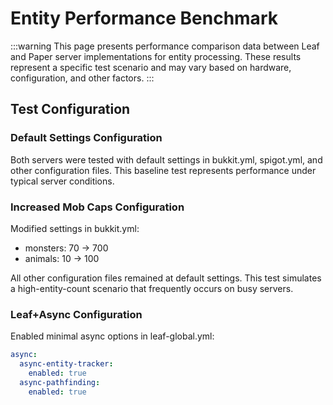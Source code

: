# Entity Performance Benchmark

:::warning
This page presents performance comparison data between Leaf and Paper server implementations for entity processing. These results represent a specific test scenario and may vary based on hardware, configuration, and other factors.
:::

<entity-performance-graph />

## Test Configuration

### Default Settings Configuration

Both servers were tested with default settings in bukkit.yml, spigot.yml, and other configuration files. This baseline test represents performance under typical server conditions.

### Increased Mob Caps Configuration

Modified settings in bukkit.yml:

- monsters: 70 → 700
- animals: 10 → 100

All other configuration files remained at default settings. This test simulates a high-entity-count scenario that frequently occurs on busy servers.

### Leaf+Async Configuration

Enabled minimal async options in leaf-global.yml:

```yaml
async:
  async-entity-tracker:
    enabled: true
  async-pathfinding:
    enabled: true
```